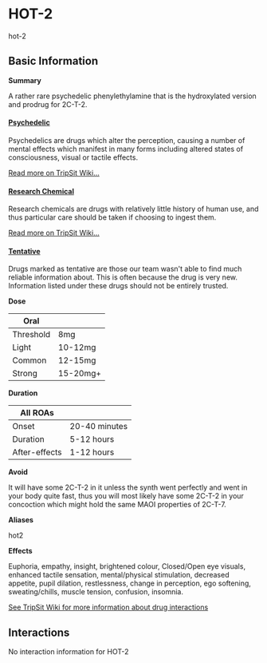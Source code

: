 # HOT-2

hot-2

## Basic Information

**Summary**

A rather rare psychedelic phenylethylamine that is the hydroxylated version and prodrug for 2C-T-2.

#### [Psychedelic](/category/psychedelic)

Psychedelics are drugs which alter the perception, causing a number of mental effects which manifest in many forms including altered states of consciousness, visual or tactile effects.

[Read more on TripSit Wiki...](#{category.wiki})

#### [Research Chemical](/category/research-chemical)

Research chemicals are drugs with relatively little history of human use, and thus particular care should be taken if choosing to ingest them.

[Read more on TripSit Wiki...](#{category.wiki})

#### [Tentative](/category/tentative)

Drugs marked as tentative are those our team wasn't able to find much reliable information about. This is often because the drug is very new. Information listed under these drugs should not be entirely trusted.

**Dose**

| Oral      |          |
| --------- | -------- |
| Threshold | 8mg      |
| Light     | 10-12mg  |
| Common    | 12-15mg  |
| Strong    | 15-20mg+ |

**Duration**

| All ROAs      |               |
| ------------- | ------------- |
| Onset         | 20-40 minutes |
| Duration      | 5-12 hours    |
| After-effects | 1-12 hours    |

**Avoid**

It will have some 2C-T-2 in it unless the synth went perfectly and went in your body quite fast, thus you will most likely have some 2C-T-2 in your concoction which might hold the same MAOI properties of 2C-T-7.

**Aliases**

hot2  

**Effects**

Euphoria, empathy, insight, brightened colour, Closed/Open eye visuals, enhanced tactile sensation, mental/physical stimulation, decreased appetite, pupil dilation, restlessness, change in perception, ego softening, sweating/chills, muscle tension, confusion, insomnia.

[See TripSit Wiki for more information about drug interactions](http://combo.tripsit.me/)

## Interactions

No interaction information for HOT-2